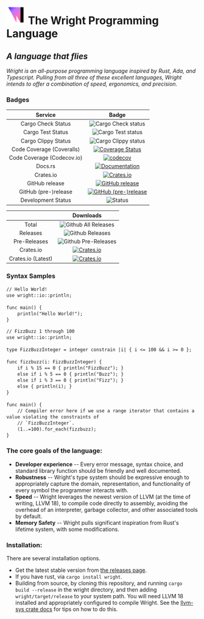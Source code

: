 <!-- Put the icon at the top/in the title I guess... -->
# <img src="./pages/static/assets/white_logo.png" height=50 /> The Wright Programming Language
## *A language that flies*

*Wright is an all-purpose programming language inspired by Rust, Ada, and Typescript. 
Pulling from all three of these excellent languages, Wright intends to offer a combination of speed, ergonomics, and precision.*

### Badges
| Service | Badge |
|:---:|:---:|
| Cargo Check Status | ![Cargo Check status](https://github.com/vcfxb/wright-lang/actions/workflows/cargo-check.yml/badge.svg?branch=main) |
| Cargo Test Status | ![Cargo Test status](https://github.com/vcfxb/wright-lang/actions/workflows/cargo-test.yml/badge.svg?branch=main) |
| Cargo Clippy Status | ![Cargo Clippy status](https://github.com/vcfxb/wright-lang/actions/workflows/cargo-clippy.yml/badge.svg?branch=main) |
| Code Coverage (Coveralls) | [![Coverage Status](https://coveralls.io/repos/github/vcfxb/wright-lang/badge.svg?branch=main&kill_cache=1)](https://coveralls.io/github/vcfxb/wright-lang?branch=main) |
| Code Coverage (Codecov.io) | [![codecov](https://codecov.io/github/vcfxb/wright-lang/graph/badge.svg?token=HO07JEYMIH)](https://codecov.io/github/vcfxb/wright-lang) |
| Docs.rs | [![Documentation](https://docs.rs/wright/badge.svg)](https://docs.rs/wright) |
| Crates.io | [![Crates.io](https://img.shields.io/crates/v/wright.svg)](https://crates.io/crates/wright) |
| GitHub release | [![GitHub release](https://img.shields.io/github/release/vcfxb/wright-lang.svg)](https://github.com/vcfxb/wright-lang/releases) |
| GitHub (pre-)release | [![GitHub (pre-)release](https://img.shields.io/github/release/vcfxb/wright-lang/all.svg)](https://github.com/vcfxb/wright-lang/releases) |
| Development Status | ![Status](https://img.shields.io/badge/status-actively--developed-green.svg) |

<!-- On `kill_cache=1` above: https://github.com/lemurheavy/coveralls-public/issues/1065#issuecomment-435494495 -->

|  | Downloads|
|:---:|:---:|
| Total |![Github All Releases](https://img.shields.io/github/downloads/vcfxb/wright-lang/total.svg) |
| Releases | ![Github Releases](https://img.shields.io/github/downloads/vcfxb/wright-lang/latest/total.svg) |
| Pre-Releases| ![Github Pre-Releases](https://img.shields.io/github/downloads-pre/vcfxb/wright-lang/latest/total.svg) |
| Crates.io | [![Crates.io](https://img.shields.io/crates/d/wright.svg)](https://crates.io/crates/wright) |
| Crates.io (Latest) | [![Crates.io](https://img.shields.io/crates/dv/wright.svg)](https://crates.io/crates/wright/0.8.0) |

### Syntax Samples
```
// Hello World! 
use wright::io::println;

func main() {
    println("Hello World!");
}
```

```
// FizzBuzz 1 through 100
use wright::io::println;

type FizzBuzzInteger = integer constrain |i| { i <= 100 && i >= 0 };

func fizzbuzz(i: FizzBuzzInteger) {
    if i % 15 == 0 { println("FizzBuzz"); }
    else if i % 5 == 0 { println("Buzz"); }
    else if i % 3 == 0 { println("Fizz"); }
    else { println(i); }
}

func main() {
    // Compiler error here if we use a range iterator that contains a value violating the constraints of 
    // `FizzBuzzInteger`. 
    (1..=100).for_each(fizzbuzz);
}
```

### The core goals of the language:
* __Developer experience__ -- Every error message, syntax choice, and standard library function should be friendly and well
    documented.
* __Robustness__ -- Wright's type system should be expressive enough to appropriately capture the domain, representation, 
    and functionality of every symbol the programmer interacts with. 
* __Speed__ -- Wright leverages the newest version of LLVM (at the time of writing, LLVM 18), to compile code 
    directly to assembly, avoiding the overhead of an interpreter, garbage collector, and other associated tools 
    by default. 
* __Memory Safety__ -- Wright pulls significant inspiration from Rust's lifetime system, with some modifications. 

### Installation:
There are several installation options.
- Get the latest stable version from [the releases page](https://github.com/vcfxb/wright-lang/releases).
- If you have rust, via `cargo install wright`.
- Building from source, by cloning this repository, and running `cargo build --release` in the wright directory, and 
    then adding `wright/target/release` to your system path. You will need LLVM 18 installed and appropriately 
    configured to compile Wright. See the [llvm-sys crate docs](https://crates.io/crates/llvm-sys) for tips on how to do 
    this.
